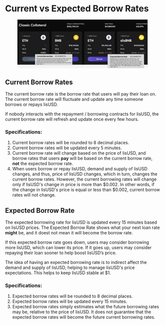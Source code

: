 # Current vs Expected Borrow Rates

<div align="left">

<figure><img src="../../.gitbook/assets/image.png" alt=""><figcaption></figcaption></figure>

</div>

## Current Borrow Rates

The current borrow rate is the borrow rate that users will pay their loan on. The current borrow rate will fluctuate and update any time someone borrows or repays lisUSD.&#x20;

If nobody interacts with the repayment / borrowing contracts for lisUSD, the current borrow rate will refresh and update once every few hours.&#x20;

### Specifications:

1. Current borrow rates will be rounded to 8 decimal places.
2. Current borrow rates will be updated every 5 minutes.
3. Current borrow rate will change based on the price of lisUSD, and borrow rates that users **pay** will be based on the current borrow rate, **not** the expected borrow rate.
4. When users borrow or repay lisUSD, demand and supply of lisUSD changes, and thus, price of lisUSD changes, which in turn, changes the current borrow rates. However, the current borrowing rates will change only if lisUSD's change in price is more than $0.002. In other words, if the change in lisUSD's price is equal or less than $0.002, current borrow rates will not change.

## Expected Borrow Rate

The expected borrowing rate for lisUSD is updated every 15 minutes based on lisUSD prices. The Expected Borrow Rate shows what your next loan rate **might** be, and it doest not mean it will become the borrow rate.&#x20;

If this expected borrow rate goes down, users may consider borrowing more lisUSD, which can lower its price. If it goes up, users may consider repaying their loan sooner to help boost lisUSD’s price.&#x20;

The idea of having an expected borrowing rate is to indirect affect the demand and supply of lisUSD, helping to manage lisUSD's price expectations. This helps to keep lisUSD stable at $1.

### Specifications:

1. Expected borrow rates will be rounded to 8 decimal places.&#x20;
2. Expected borrow rates will be updated every 15 minutes.
3. Expected borrow rates simply estimates what the future borrowing rates may be, relative to the price of lisUSD. It does not guarantee that the expected borrow rates will become the future current borrowing rates.&#x20;

